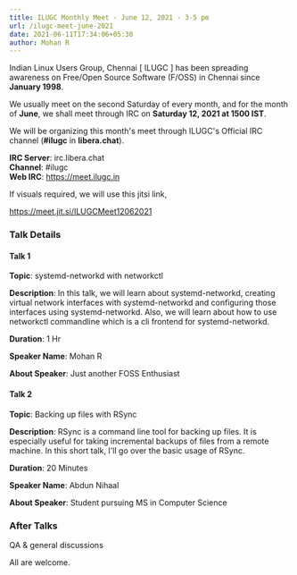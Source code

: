 ```yaml
---
title: ILUGC Monthly Meet - June 12, 2021 - 3-5 pm
url: /ilugc-meet-june-2021
date: 2021-06-11T17:34:06+05:30
author: Mohan R
---
```


Indian Linux Users Group, Chennai [ ILUGC ] has been spreading
awareness on Free/Open Source Software (F/OSS) in Chennai since
**January 1998**.

We usually meet on the second Saturday of every month, and for the
month of **June**, we shall meet through IRC on **Saturday 12, 2021 at 1500
IST**.

We will be organizing this month's meet through ILUGC's Official IRC
channel (**#ilugc** in **libera.chat**).

**IRC Server**: irc.libera.chat\
**Channel**: #ilugc\
**Web IRC**: https://meet.ilugc.in

If visuals required, we will use this jitsi link,

https://meet.jit.si/ILUGCMeet12062021

### Talk Details


#### Talk 1

**Topic**: systemd-networkd with networkctl

**Description**: In this talk, we will learn about systemd-networkd,
creating virtual network interfaces with systemd-networkd and
configuring those interfaces using systemd-networkd. Also, we will
learn about how to use networkctl commandline which is a cli frontend
for systemd-networkd.

**Duration**: 1 Hr

**Speaker Name**: Mohan R

**About Speaker**: Just another FOSS Enthusiast


#### Talk 2

**Topic**: Backing up files with RSync

**Description**:  RSync is a command line tool for backing up files. It is
especially useful for taking incremental backups of files from a
remote machine. In this short talk, I'll go over the basic usage of
RSync.

**Duration**: 20 Minutes

**Speaker Name**: Abdun Nihaal

**About Speaker**: Student pursuing MS in Computer Science


### After Talks

QA & general discussions


All are welcome.
